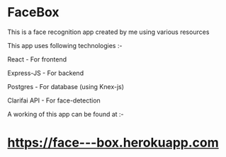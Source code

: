 # FaceBox
This is a face recognition app created by me using various resources

This app uses following technologies :-

React - For frontend

Express-JS - For backend

Postgres - For database (using Knex-js)

Clarifai API - For face-detection

A working of this app can be found at :-

# https://face---box.herokuapp.com